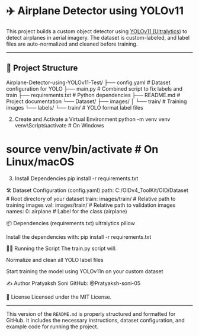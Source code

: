# ✈️ Airplane Detector using YOLOv11

This project builds a custom object detector using [YOLOv11 (Ultralytics)](https://github.com/ultralytics/ultralytics) to detect airplanes in aerial imagery. The dataset is custom-labeled, and label files are auto-normalized and cleaned before training.

---

## 📁 Project Structure

Airplane-Detector-using-YOLOv11-Test/ ├── config.yaml # Dataset configuration for YOLO ├── main.py # Combined script to fix labels and train ├── requirements.txt # Python dependencies ├── README.md # Project documentation └── Dataset/ ├── images/ │ └── train/ # Training images └── labels/ └── train/ # YOLO format label files

2. Create and Activate a Virtual Environment
   python -m venv venv
venv\Scripts\activate         # On Windows
# source venv/bin/activate   # On Linux/macOS

3. Install Dependencies
pip install -r requirements.txt


🛠️ Dataset Configuration (config.yaml)
path: C:/OIDv4_ToolKit/OID/Dataset  # Root directory of your dataset
train: images/train/                # Relative path to training images
val: images/train/                  # Relative path to validation images
names:
  0: airplane                       # Label for the class (airplane)

📦 Dependencies (requirements.txt)
ultralytics
pillow

Install the dependencies with:
pip install -r requirements.txt

🏃‍♂️ Running the Script
The train.py script will:

Normalize and clean all YOLO label files

Start training the model using YOLOv11n on your custom dataset

✍️ Author
Pratyaksh Soni
GitHub: @Pratyaksh-soni-05

📄 License
Licensed under the MIT License.

---

This version of the `README.md` is properly structured and formatted for GitHub. It includes the necessary instructions, dataset configuration, and example code for running the project.

